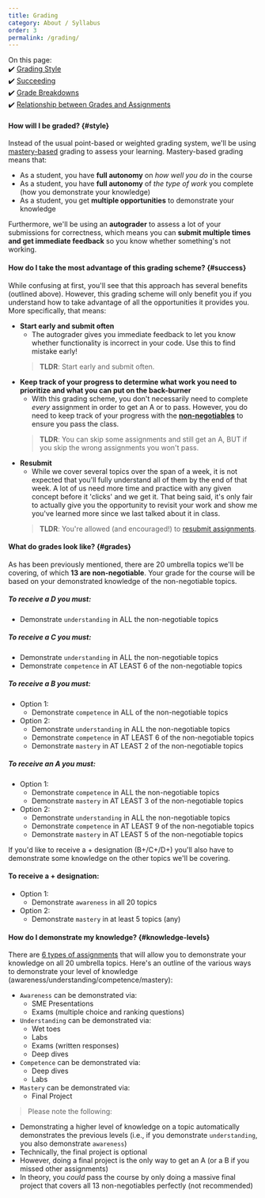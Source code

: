 ```yaml
---
title: Grading
category: About / Syllabus
order: 3
permalink: /grading/
---
```

On this page:  
✔️ [Grading Style](#style)  
✔️ [Succeeding](#success)  
✔️ [Grade Breakdowns](#grades)  
✔️ [Relationship between Grades and Assignments](#knowledge-levels)

#### How will I be graded? {#style} 
Instead of the usual point-based or weighted grading system, we'll be using [mastery-based](https://hapara.com/blog/mastery-based-grading/) grading to assess your learning. Mastery-based grading means that:
- As a student, you have **full autonomy** on *how well you do* in the course
- As a student, you have **full autonomy** of *the type of work* you complete (how you demonstrate your knowledge)
- As a student, you get **multiple opportunities** to demonstrate your knowledge

Furthermore, we'll be using an **autograder** to assess a lot of your submissions for correctness, which means you can **submit multiple times and get immediate feedback** so you know whether something's not working.

#### How do I take the most advantage of this grading scheme? {#success}
While confusing at first, you'll see that this approach has several benefits (outlined above). However, this grading scheme will only benefit you if you understand how to take advantage of all the opportunities it provides you. More specifically, that means:
- **Start early and submit often**
	- The autograder gives you immediate feedback to let you know whether functionality is incorrect in your code. Use this to find mistake early!
	> **TLDR**: Start early and submit often.
- **Keep track of your progress to determine what work you need to prioritize and what you can put on the back-burner**
	- With this grading scheme, you don't necessarily need to complete *every* assignment in order to get an A or to pass. However, you do need to keep track of your progress with the [**non-negotiables**](/outcomes-skills) to ensure you pass the class.
	> **TLDR**: You can skip some assignments and still get an A, BUT if you skip the wrong assignments you won't pass.
- **Resubmit**
	- While we cover several topics over the span of a week, it is not expected that you'll fully understand all of them by the end of that week. A lot of us need more time and practice with any given concept before it 'clicks' and we get it. That being said, it's only fair to actually give you the opportunity to revisit your work and show me you've learned more since we last talked about it in class. 
	> **TLDR**: You're allowed (and encouraged!) to [resubmit assignments](/resubmissions).

#### What do grades look like? {#grades}
As has been previously mentioned, there are 20 umbrella topics we'll be covering, of which **13 are non-negotiable**. Your grade for the course will be based on your demonstrated knowledge of the non-negotiable topics.

##### To receive a D you must:
- Demonstrate `understanding` in ALL the non-negotiable topics

##### To receive a C you must:
- Demonstrate `understanding` in ALL the non-negotiable topics
- Demonstrate `competence` in AT LEAST 6 of the non-negotiable topics

##### To receive a B you must:
- Option 1:
	- Demonstrate `competence` in ALL of the non-negotiable topics 
- Option 2:
	- Demonstrate `understanding` in ALL the non-negotiable topics
	- Demonstrate `competence` in AT LEAST 6 of the non-negotiable topics 
	- Demonstrate `mastery` in AT LEAST 2 of the non-negotiable topics

##### To receive an A you must:
- Option 1:
	- Demonstrate `competence` in ALL the non-negotiable topics 
	- Demonstrate `mastery` in AT LEAST 3 of the non-negotiable topics
- Option 2:
	- Demonstrate `understanding` in ALL the non-negotiable topics
	- Demonstrate `competence` in AT LEAST 9 of the non-negotiable topics 
	- Demonstrate `mastery` in AT LEAST 5 of the non-negotiable topics

If you'd like to receive a + designation (B+/C+/D+) you'll also have to demonstrate some knowledge on the other topics we'll be covering.

#### To receive a + designation:
- Option 1:
	- Demonstrate `awareness` in all 20 topics
- Option 2:
	- Demonstrate `mastery` in at least 5 topics (any)

#### How do I demonstrate my knowledge? {#knowledge-levels}
There are [6 types of assignments](/types-assignments) that will allow you to demonstrate your knowledge on all 20 umbrella topics. Here's an outline of the various ways to demonstrate your level of knowledge (awareness/understanding/competence/mastery):

- `Awareness` can be demonstrated via: 
	- SME Presentations
	- Exams (multiple choice and ranking questions)
- `Understanding` can be demonstrated via: 
	- Wet toes
	- Labs
	- Exams (written responses)
	- Deep dives
- `Competence` can be demonstrated via: 
	- Deep dives
	- Labs
- `Mastery` can be demonstrated via: 
	- Final Project

> Please note the following:
- Demonstrating a higher level of knowledge on a topic automatically demonstrates the previous levels (i.e., if you demonstrate `understanding`, you also demonstrate `awareness`)
- Technically, the final project is optional
- However, doing a final project is the only way to get an A (or a B if you missed other assignments)
- In theory, you *could* pass the course by only doing a massive final project that covers all 13 non-negotiables perfectly (not recommended)